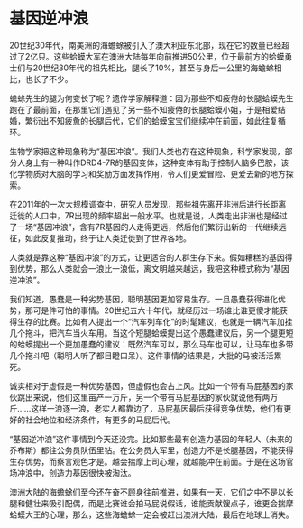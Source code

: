 # 基因逆冲浪

20世纪30年代，南美洲的海蟾蜍被引入了澳大利亚东北部，现在它的数量已经超过了2亿只。这些蛤蟆大军在澳洲大陆每年向前推进50公里，位于最前方的蛤蟆勇士们与20世纪30年代的祖先相比，腿长了10%，甚至与身后一公里的海蟾蜍相比，也长了不少。 

蟾蜍先生的腿为何变长了呢？遗传学家解释道：因为那些不知疲倦的长腿蛤蟆先生跑在了最前面，在那里它们遇见了另一些不知疲倦的长腿蛤蟆小姐，于是相爱结婚，繁衍出不知疲惫的长腿后代，它们的蛤蟆宝宝们继续冲在前面，如此往复循环。 

生物学家把这种现象称为“基因冲浪”。我们人类也存在这种现象，科学家发现，部分人身上有一种叫作DRD4-7R的基因变体，这种变体有助于控制人脑多巴胺，该化学物质对大脑的学习和奖励方面发挥作用，令人们更爱冒险、更爱去新的地方探索。 

在2011年的一次大规模调查中，研究人员发现，那些祖先离开非洲后进行长距离迁徙的人口中，7R出现的频率超出一般水平。也就是说，人类走出非洲也是经过了一场“基因冲浪”，含有7R基因的人走得更远，然后他们繁衍出新的一代继续远征，如此反复推动，终于让人类迁徙到了世界各地。 

人类就是靠这种“基因冲浪”的方式，让更适合的人群生存下来。假如糟糕的基因得到优势，那么人类就会一浪比一浪低，离文明越来越远，我把这种模式称为“基因逆冲浪”。 

我们知道，愚蠢是一种劣势基因，聪明基因更加容易生存。一旦愚蠢获得进化优势，那可是件可怕的事情。20世纪五六十年代，就经历过一场谁比谁更傻才能获得生存的比赛。比如有人提出一个“汽车列车化”的时髦建议，也就是一辆汽车加挂几个拖斗，把汽车当火车用。当这个短腿蛤蟆提出这个愚蠢建议后，另一个腿更短的蛤蟆提出一个更加愚蠢的建议：既然汽车可以，那么马车也可以，让马车也多带几个拖斗吧（聪明人听了都目瞪口呆）。这件事情的结果是，大批的马被活活累死。 

诚实相对于虚假是一种优势基因，但虚假也会占上风。比如一个带有马屁基因的家伙跳出来说，他们这里亩产一万斤，另一个带有马屁基因的家伙就说他有两万斤……这样一浪逐一浪，老实人都靠边了，马屁基因最后获得竞争优势，他们有更好的社会地位和经济条件，有更多的马屁后代。 

“基因逆冲浪”这件事情到今天还没完。比如那些最有创造力基因的年轻人（未来的乔布斯）都往公务员队伍里钻。在公务员大军里，创造力不是长腿基因，不能获得生存优势，而察言观色才是。越会揣摩上司心理，就越能冲在前面。于是在这场官场冲浪中，创造力基因很快被淘汰。 

澳洲大陆的海蟾蜍们至今还在奋不顾身往前推进，如果有一天，它们之中不是以长腿和健壮来吸引配偶，而是比赛谁会拍马屁说假话，谁能贡献馊点子，谁更会揣摩蛤蟆大王的心理，那么，这些海蟾蜍一定会被赶出澳洲大陆，最后在地球上消失。